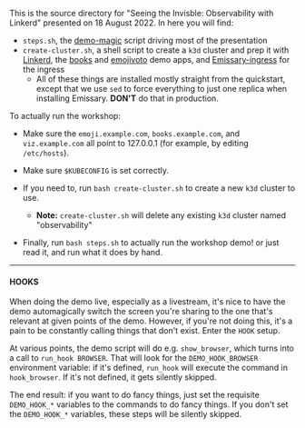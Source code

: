 This is the source directory for "Seeing the Invisble: Observability with Linkerd"
presented on 18 August 2022. In here you will find:

- `steps.sh`, the [demo-magic] script driving most of the presentation
- `create-cluster.sh`, a shell script to create a `k3d` cluster and prep it
  with [Linkerd], the [books] and [emojivoto] demo apps, and [Emissary-ingress]
  for the ingress
   - All of these things are installed mostly straight from the quickstart,
     except that we use `sed` to force everything to just one replica when
     installing Emissary. **DON'T** do that in production.

To actually run the workshop:

- Make sure the `emoji.example.com`, `books.example.com`, and `viz.example.com`
  all point to 127.0.0.1 (for example, by editing `/etc/hosts`).

- Make sure `$KUBECONFIG` is set correctly.

- If you need to, run `bash create-cluster.sh` to create a new `k3d` cluster to
  use.
   - **Note:** `create-cluster.sh` will delete any existing `k3d` cluster named
     "observability"

- Finally, run `bash steps.sh` to actually run the workshop demo! or just read it, and 
  run what it does by hand.

[books]: https://github.com/BuoyantIO/booksapp
[demo-magic]: https://github.com/paxtonhare/demo-magic/blob/master/demo-magic.sh
[Emissary-ingress]: https://www.getambassador.io/docs/emissary/
[emojivoto]: https://github.com/BuoyantIO/emojivoto
[Linkerd]: https://linkerd.io

---

#### HOOKS

When doing the demo live, especially as a livestream, it's nice to have the
demo automagically switch the screen you're sharing to the one that's relevant
at given points of the demo. However, if you're not doing this, it's a pain to
be constantly calling things that don't exist. Enter the `HOOK` setup.

At various points, the demo script will do e.g. `show_browser`, which turns
into a call to `run_hook BROWSER`. That will look for the `DEMO_HOOK_BROWSER`
environment variable: if it's defined, `run_hook` will execute the command in
`hook_browser`. If it's not defined, it gets silently skipped.

The end result: if you want to do fancy things, just set the requisite
`DEMO_HOOK_*` variables to the commands to do fancy things. If you don't set
the `DEMO_HOOK_*` variables, these steps will be silently skipped.
